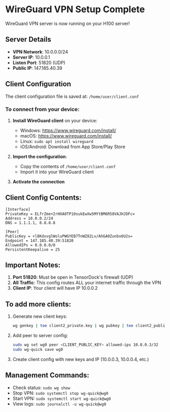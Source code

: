 # WireGuard VPN Setup Complete

WireGuard VPN server is now running on your H100 server!

## Server Details
- **VPN Network**: 10.0.0.0/24
- **Server IP**: 10.0.0.1
- **Listen Port**: 51820 (UDP)
- **Public IP**: 147.185.40.39

## Client Configuration

The client configuration file is saved at: `/home/user/client.conf`

### To connect from your device:

1. **Install WireGuard client** on your device:
   - Windows: https://www.wireguard.com/install/
   - macOS: https://www.wireguard.com/install/
   - Linux: `sudo apt install wireguard`
   - iOS/Android: Download from App Store/Play Store

2. **Import the configuration**:
   - Copy the contents of `/home/user/client.conf`
   - Import it into your WireGuard client

3. **Activate the connection**

## Client Config Contents:
```
[Interface]
PrivateKey = ELfrZme+2rHXA0TP10sukEwXw5MYtBM6R58VAJHJDFc=
Address = 10.0.0.2/24
DNS = 1.1.1.1, 8.8.8.8

[Peer]
PublicKey = +l8KdxvglWoluPWGYEB7TnWZ82Lv/AhGA0Zunbx6U2s=
Endpoint = 147.185.40.39:51820
AllowedIPs = 0.0.0.0/0
PersistentKeepalive = 25
```

## Important Notes:

1. **Port 51820**: Must be open in TensorDock's firewall (UDP)
2. **All Traffic**: This config routes ALL your internet traffic through the VPN
3. **Client IP**: Your client will have IP 10.0.0.2

## To add more clients:

1. Generate new client keys:
   ```bash
   wg genkey | tee client2_private.key | wg pubkey | tee client2_public.key
   ```

2. Add peer to server config:
   ```bash
   sudo wg set wg0 peer <CLIENT_PUBLIC_KEY> allowed-ips 10.0.0.3/32
   sudo wg-quick save wg0
   ```

3. Create client config with new keys and IP (10.0.0.3, 10.0.0.4, etc.)

## Management Commands:

- Check status: `sudo wg show`
- Stop VPN: `sudo systemctl stop wg-quick@wg0`
- Start VPN: `sudo systemctl start wg-quick@wg0`
- View logs: `sudo journalctl -u wg-quick@wg0`